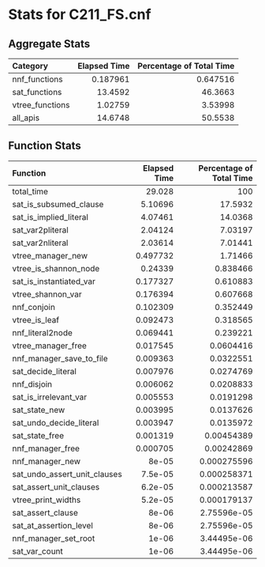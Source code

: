 # Stats for C211_FS.cnf

## Aggregate Stats

| Category        |   Elapsed Time |   Percentage of Total Time |
|:----------------|---------------:|---------------------------:|
| nnf_functions   |       0.187961 |                   0.647516 |
| sat_functions   |      13.4592   |                  46.3663   |
| vtree_functions |       1.02759  |                   3.53998  |
| all_apis        |      14.6748   |                  50.5538   |

## Function Stats

| Function                     |   Elapsed Time |   Percentage of Total Time |
|:-----------------------------|---------------:|---------------------------:|
| total_time                   |      29.028    |              100           |
| sat_is_subsumed_clause       |       5.10696  |               17.5932      |
| sat_is_implied_literal       |       4.07461  |               14.0368      |
| sat_var2pliteral             |       2.04124  |                7.03197     |
| sat_var2nliteral             |       2.03614  |                7.01441     |
| vtree_manager_new            |       0.497732 |                1.71466     |
| vtree_is_shannon_node        |       0.24339  |                0.838466    |
| sat_is_instantiated_var      |       0.177327 |                0.610883    |
| vtree_shannon_var            |       0.176394 |                0.607668    |
| nnf_conjoin                  |       0.102309 |                0.352449    |
| vtree_is_leaf                |       0.092473 |                0.318565    |
| nnf_literal2node             |       0.069441 |                0.239221    |
| vtree_manager_free           |       0.017545 |                0.0604416   |
| nnf_manager_save_to_file     |       0.009363 |                0.0322551   |
| sat_decide_literal           |       0.007976 |                0.0274769   |
| nnf_disjoin                  |       0.006062 |                0.0208833   |
| sat_is_irrelevant_var        |       0.005553 |                0.0191298   |
| sat_state_new                |       0.003995 |                0.0137626   |
| sat_undo_decide_literal      |       0.003947 |                0.0135972   |
| sat_state_free               |       0.001319 |                0.00454389  |
| nnf_manager_free             |       0.000705 |                0.00242869  |
| nnf_manager_new              |       8e-05    |                0.000275596 |
| sat_undo_assert_unit_clauses |       7.5e-05  |                0.000258371 |
| sat_assert_unit_clauses      |       6.2e-05  |                0.000213587 |
| vtree_print_widths           |       5.2e-05  |                0.000179137 |
| sat_assert_clause            |       8e-06    |                2.75596e-05 |
| sat_at_assertion_level       |       8e-06    |                2.75596e-05 |
| nnf_manager_set_root         |       1e-06    |                3.44495e-06 |
| sat_var_count                |       1e-06    |                3.44495e-06 |
